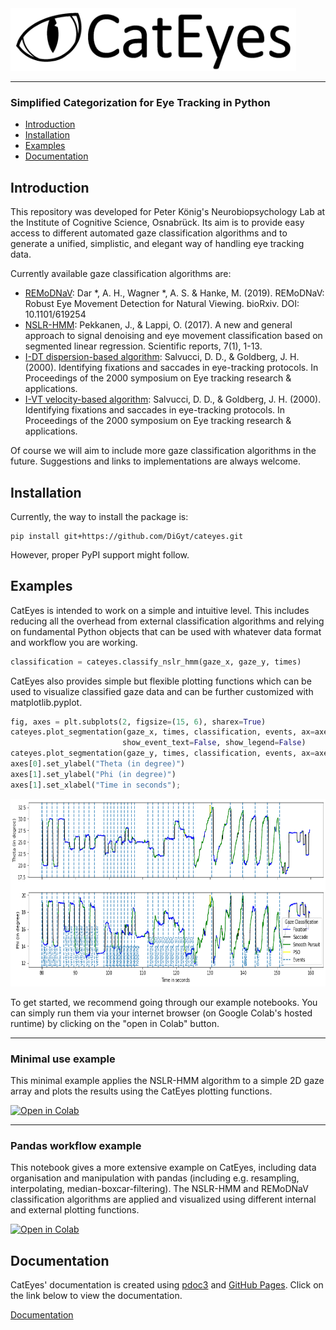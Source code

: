 <img src="/docs/files/imgs/cateye_header.png" alt="CatEyes logo" height="100"/>

___
### Simplified Categorization for Eye Tracking in Python

- [Introduction](#introduction)
- [Installation](#installation)
- [Examples](#examples)
- [Documentation](#documentation)


## Introduction

This repository was developed for Peter König's Neurobiopsychology Lab at the Institute of Cognitive Science, Osnabrück. Its aim is to provide easy access to different automated gaze classification algorithms and to generate a unified, simplistic, and elegant way of handling eye tracking data.

Currently available gaze classification algorithms are:
- [REMoDNaV](https://digyt.github.io/cateyes/cateyes/classification.html#cateyes.classification.classify_remodnav): Dar *, A. H., Wagner *, A. S. & Hanke, M. (2019). REMoDNaV: Robust Eye Movement Detection for Natural Viewing. bioRxiv. DOI: 10.1101/619254
- [NSLR-HMM](https://digyt.github.io/cateyes/cateyes/classification.html#cateyes.classification.classify_nslr_hmm): Pekkanen, J., & Lappi, O. (2017). A new and general approach to signal denoising and eye movement classification based on segmented linear regression. Scientific reports, 7(1), 1-13.
- [I-DT dispersion-based algorithm](https://digyt.github.io/cateyes/cateyes/classification.html#cateyes.classification.classify_dispersion): Salvucci, D. D., & Goldberg, J. H. (2000). Identifying fixations and saccades in eye-tracking protocols. In Proceedings of the 2000 symposium on Eye tracking research & applications.
- [I-VT velocity-based algorithm](https://digyt.github.io/cateyes/cateyes/classification.html#cateyes.classification.classify_velocity): Salvucci, D. D., & Goldberg, J. H. (2000). Identifying fixations and saccades in eye-tracking protocols. In Proceedings of the 2000 symposium on Eye tracking research & applications.

Of course we will aim to include more gaze classification algorithms in the future. Suggestions and links to implementations are always welcome.


## Installation

Currently, the way to install the package is:
```
pip install git+https://github.com/DiGyt/cateyes.git
```
However, proper PyPI support might follow.


## Examples

CatEyes is intended to work on a simple and intuitive level. This includes reducing all the overhead from external classification algorithms and relying on fundamental Python objects that can be used with whatever data format and workflow you are working.
```python
classification = cateyes.classify_nslr_hmm(gaze_x, gaze_y, times)
```

CatEyes also provides simple but flexible plotting functions which can be used to visualize classified gaze data and can be further customized with matplotlib.pyplot.
```python
fig, axes = plt.subplots(2, figsize=(15, 6), sharex=True)
cateyes.plot_segmentation(gaze_x, times, classification, events, ax=axes[0],
                         show_event_text=False, show_legend=False)
cateyes.plot_segmentation(gaze_y, times, classification, events, ax=axes[1])
axes[0].set_ylabel("Theta (in degree)")
axes[1].set_ylabel("Phi (in degree)")
axes[1].set_xlabel("Time in seconds");
```
<img src="/docs/files/plots/plot_segmentation.png" alt="CatEyes segmentation plot" height="300"/>

To get started, we recommend going through our example notebooks. You can simply run them via your internet browser (on Google Colab's hosted runtime) by clicking on the "open in Colab" button.

___

### Minimal use example
This minimal example applies the NSLR-HMM algorithm to a simple 2D gaze array and plots the results using the CatEyes plotting functions.

[![Open in Colab](https://colab.research.google.com/assets/colab-badge.svg)](https://colab.research.google.com/github/DiGyt/cateyes/blob/main/example_minimal_use.ipynb)

___

### Pandas workflow example
This notebook gives a more extensive example on CatEyes, including data organisation and manipulation with pandas (including e.g. resampling, interpolating, median-boxcar-filtering). The NSLR-HMM and REMoDNaV classification algorithms are applied and visualized using different internal and external plotting functions.

[![Open in Colab](https://colab.research.google.com/assets/colab-badge.svg)](https://colab.research.google.com/github/DiGyt/cateyes/blob/main/example_pandas_workflow.ipynb)


## Documentation

CatEyes' documentation is created using [pdoc3](https://pdoc3.github.io/pdoc/) and [GitHub Pages](https://pages.github.com/). Click on the link below to view the documentation.

[Documentation](https://digyt.github.io/cateyes/)

<!-- 
Note for myself: build the documentation with:
cd cateye_head_dir
pdoc3 --html --output-dir docs cateyes -f -c sort_identifiers=False
-->
